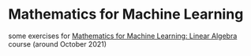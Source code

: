 # Mathematics for Machine Learning

some exercises for [Mathematics for Machine Learning: Linear Algebra](https://www.coursera.org/learn/linear-algebra-machine-learning?specialization=mathematics-machine-learning) course (around October 2021)
